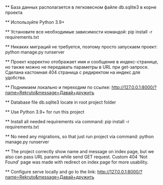** База данных располагается в легковесном файле db.sqlite3 в корне проекта

** Используйте Python 3.9+

** Установите все необходимые зависимости командой:
pip install -r requirements.txt

** Никаких миграций не требуется, поэтому просто запускаем проект:
python manage.py runserver

** Проект корректно отображает имя и сообщение в индекс-странице, но также можно не передавать параметры в URL при get-запросе. Сделана кастомная 404 страница с редиректом на индекс для удобства.

** Поднимаем локально и переходим по ссылке:
http://127.0.0.1:8000/?name=Rekruto&message=Давай+дружить



** Database file db.sqlite3 locate in root project folder

** Use Python 3.9+ for run this project

** Install all needed requirements via command:
pip install -r requirements.txt

** No need any migrations, so that just run project via command:
python manage.py runserver

** The project correctly show name and message on index page, but we also can pass URL params while send GET request. Custom 404 'Not Found' page was made with redirect on index page for more usability.

** Configure serve locally and go to the link:
http://127.0.0.1:8000/?name=Rekruto&message=Давай+дружить
